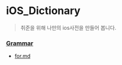 # iOS_Dictionary
> 취준을 위해 나만의 ios사전을 만들어 봅니다.

### [Grammar](https://github.com/theBettor/iOS_Dictionary/tree/main/Grammar)
* [for.md](https://github.com/theBettor/iOS_Dictionary/blob/main/Grammar/for.md)
